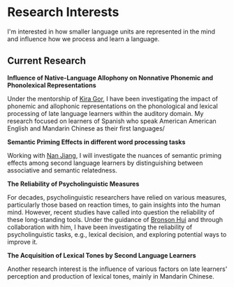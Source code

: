 # **Research Interests**
I'm interested in how smaller language units are represented in the mind and influence how we process and learn a language. 

## **Current Research**

**Influence of Native-Language Allophony on Nonnative Phonemic and Phonolexical Representations**

Under the mentorship of [Kira Gor](https://sllc.umd.edu/directory/kira-gor), I have been investigating the impact of phonemic and allophonic representations on the phonological and lexical processing of late language learners within the auditory domain. My research focused on learners of Spanish who speak American American English and Mandarin Chinese as their first languages/


**Semantic Priming Effects in different word processing tasks**

Working with [Nan Jiang](https://sllc.umd.edu/directory/nan-jiang), I will investigate the nuances of semantic priming effects among second language learners by distinguishing between associative and semantic relatedness. 

**The Reliability of Psycholinguistic Measures**

For decades, psycholinguistic researchers have relied on various measures, particularly those based on reaction times, to gain insights into the human mind. However, recent studies have called into question the reliability of these long-standing tools. Under the guidance of [Bronson Hui](https://sllc.umd.edu/directory/bronson-hui) and through collaboration with him, I have been investigating the reliability of psycholinguistic tasks, e.g., lexical decision, and exploring potential ways to improve it.

**The Acquisition of Lexical Tones by Second Language Learners**

Another research interest is the influence of various factors on late learners' perception and production of lexical tones, mainly in Mandarin Chinese.

